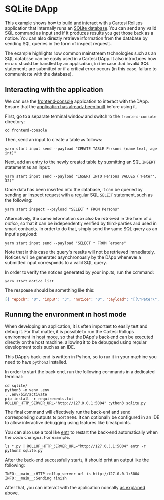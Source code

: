 # SQLite DApp

This example shows how to build and interact with a Cartesi Rollups application that internally runs an [SQLite database](https://www.sqlite.org/index.html). You can send any valid SQL command as input and if it produces results you get those back as a notice.
You can also directly retrieve information from the database by sending SQL queries in the form of inspect requests.

The example highlights how common mainstream technologies such as an SQL database can be easily used in a Cartesi DApp. It also introduces how errors should be handled by an application, in the case that invalid SQL statements are submitted or if a critical error occurs (in this case, failure to communicate with the database).

## Interacting with the application

We can use the [frontend-console](../frontend-console) application to interact with the DApp.
Ensure that the [application has already been built](../frontend-console/README.md#building) before using it.

First, go to a separate terminal window and switch to the `frontend-console` directory:

```shell
cd frontend-console
```

Then, send an input to create a table as follows:

```shell
yarn start input send --payload "CREATE TABLE Persons (name text, age int)"
```

Next, add an entry to the newly created table by submitting an SQL `INSERT` statement as an input:

```shell
yarn start input send --payload "INSERT INTO Persons VALUES ('Peter', 32)"
```

Once data has been inserted into the database, it can be queried by sending an inspect request with a regular SQL `SELECT` statement, such as the following:

```shell
yarn start inspect --payload "SELECT * FROM Persons"
```

Alternatively, the same information can also be retrieved in the form of a _notice_, so that it can be independently verified by third-parties and used in smart contracts.
In order to do that, simply send the same SQL query as an input's payload:

```shell
yarn start input send --payload "SELECT * FROM Persons"
```

Note that in this case the query's results will not be retrieved immediately. Notices will be generated asynchronously by the DApp whenever a submitted input corresponds to a valid SQL query.

In order to verify the notices generated by your inputs, run the command:

```shell
yarn start notice list
```

The response should be something like this:

```json
[{ "epoch": "0", "input": "3", "notice": "0", "payload": "[[\"Peter\", 32]]" }]
```

## Running the environment in host mode

When developing an application, it is often important to easily test and debug it. For that matter, it is possible to run the Cartesi Rollups environment in [host mode](../README.md#host-mode), so that the DApp's back-end can be executed directly on the host machine, allowing it to be debugged using regular development tools such as an IDE.

This DApp's back-end is written in Python, so to run it in your machine you need to have `python3` installed.

In order to start the back-end, run the following commands in a dedicated terminal:

```shell
cd sqlite/
python3 -m venv .env
. .env/bin/activate
pip install -r requirements.txt
ROLLUP_HTTP_SERVER_URL="http://127.0.0.1:5004" python3 sqlite.py
```

The final command will effectively run the back-end and send corresponding outputs to port `5004`.
It can optionally be configured in an IDE to allow interactive debugging using features like breakpoints.

You can also use a tool like [entr](https://eradman.com/entrproject/) to restart the back-end automatically when the code changes. For example:

```shell
ls *.py | ROLLUP_HTTP_SERVER_URL="http://127.0.0.1:5004" entr -r python3 sqlite.py
```

After the back-end successfully starts, it should print an output like the following:

```log
INFO:__main__:HTTP rollup_server url is http://127.0.0.1:5004
INFO:__main__:Sending finish
```

After that, you can interact with the application normally [as explained above](#interacting-with-the-application).
